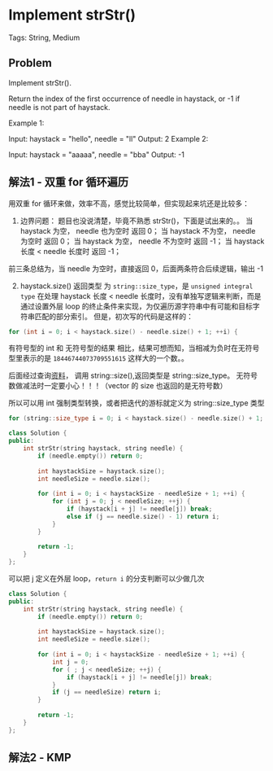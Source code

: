 # Implement strStr()

Tags: String, Medium

## Problem

Implement strStr().

Return the index of the first occurrence of needle in haystack, or -1 if needle is not part of haystack.

Example 1:

Input: haystack = "hello", needle = "ll"
Output: 2
Example 2:

Input: haystack = "aaaaa", needle = "bba"
Output: -1

## 解法1 - 双重 for 循环遍历

用双重 for 循环来做，效率不高，感觉比较简单，但实现起来坑还是比较多：

1. 边界问题：
题目也没说清楚，毕竟不熟悉 strStr()，下面是试出来的。。
当 haystack 为空， needle 也为空时 返回 0；
当 haystack 不为空， needle 为空时 返回 0；
当 haystack 为空， needle 不为空时 返回 -1；
当 haystack 长度 < needle 长度时 返回 -1；

前三条总结为，当 needle 为空时，直接返回 0，后面两条符合后续逻辑，输出 -1

2. haystack.size() 返回类型 为 `string::size_type`，是 `unsigned integral type`
在处理 haystack 长度 < needle 长度时，没有单独写逻辑来判断，而是通过设置外层 loop 的终止条件来实现，为仅遍历源字符串中有可能和目标字符串匹配的部分索引。
但是，初次写的代码是这样的：

```cpp
for (int i = 0; i < haystack.size() - needle.size() + 1; ++i) {
```

有符号型的 int 和 无符号型的结果 相比，结果可想而知，当相减为负时在无符号型里表示的是 `18446744073709551615` 这样大的一个数。。

后面经过查询[资料](http://www.cplusplus.com/reference/string/string/size/)， 调用 string::size(),返回类型是 string::size_type。
无符号数做减法时一定要小心！！！（vector 的 size 也返回的是无符号数）

所以可以用 int 强制类型转换，或者把迭代的游标就定义为 string::size_type 类型

```cpp
for (string::size_type i = 0; i < haystack.size() - needle.size() + 1; i++) {
```



```cpp
class Solution {
public:
    int strStr(string haystack, string needle) {
        if (needle.empty()) return 0;
        
        int haystackSize = haystack.size();
        int needleSize = needle.size();
        
        for (int i = 0; i < haystackSize - needleSize + 1; ++i) {
            for (int j = 0; j < needleSize; ++j) {
                if (haystack[i + j] != needle[j]) break;
                else if (j == needle.size() - 1) return i;
            }
        }
        
        return -1;
    }
};
```

可以把 j 定义在外层 loop，`return i` 的分支判断可以少做几次

```cpp
class Solution {
public:
    int strStr(string haystack, string needle) {
        if (needle.empty()) return 0;
        
        int haystackSize = haystack.size();
        int needleSize = needle.size();
        
        for (int i = 0; i < haystackSize - needleSize + 1; ++i) {
            int j = 0;
            for ( ; j < needleSize; ++j) {
                if (haystack[i + j] != needle[j]) break;
            }
            if (j == needleSize) return i;
        }
        
        return -1;
    }
};
```

## 解法2 - KMP
